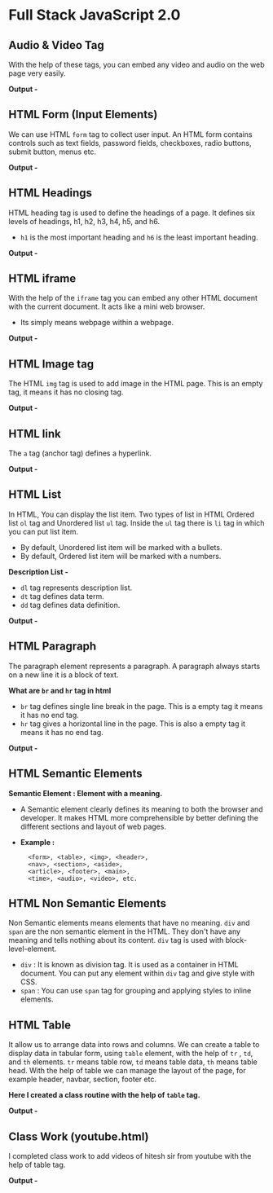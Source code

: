 # Full Stack JavaScript 2.0

## Audio & Video Tag
 With the help of these tags, you can embed any video and audio on the web page very easily.

**Output -**


## HTML Form (Input Elements)
 We can use HTML `form` tag to collect user input. An HTML form contains controls such as text fields, password fields, checkboxes, radio buttons, submit button, menus etc.

**Output -**


## HTML Headings
 HTML heading tag is used to define the headings of a page. It defines six levels of headings, h1, h2, h3, h4, h5, and h6.
  - `h1` is the most important heading and `h6` is the least important heading.

**Output -**


## HTML iframe
  With the help of the `iframe` tag you can embed any other HTML document with the current document. It acts like a mini web browser.
  - Its simply means webpage within a webpage.
 
**Output -**


## HTML Image tag
  The HTML `img` tag is used to add image in the HTML page. This is an empty tag, it means it has no closing tag.
 
**Output -**


## HTML link
 The `a` tag (anchor tag) defines a hyperlink.
 
**Output -**


## HTML List
 In HTML, You can display the list item. Two types of list in HTML
 Ordered list `ol` tag and Unordered list `ul` tag. Inside the `ul` tag there is `li` tag in which you can put list item.

 - By default, Unordered list item will be marked with a bullets.
 - By default, Ordered list item will be marked with a numbers.

**Description List -**
 - `dl` tag represents description list.
 - `dt` tag defines data term.
 - `dd` tag defines data definition.

**Output -**


## HTML Paragraph
 The paragraph element represents a paragraph. A paragraph always starts on a new line it is a block of text.

  **What are `br` and `hr` tag in html**
  - `br` tag defines single line break in the page. This is a empty tag it means it has no end tag.
  - `hr` tag gives a horizontal line in the page. This is also a empty tag it means it has no end tag.
 
**Output -**


## HTML Semantic Elements
 **Semantic Element : Element with a meaning.**
  - A Semantic element clearly defines its meaning to both the browser and developer. It makes HTML more comprehensible by better defining the different sections and layout of web pages.

  - **Example :**
      ```
        <form>, <table>, <img>, <header>,
        <nav>, <section>, <aside>, 
        <article>, <footer>, <main>,
        <time>, <audio>, <video>, etc.

      ```

## HTML Non Semantic Elements
  Non Semantic elements means elements that have no meaning. `div` and `span` are the non semantic element in the HTML. They don't have any meaning and tells nothing about its content. `div` tag is used with block-level-element.

  - `div` : It is known as division tag. It is used as a container in HTML document. You can put any element within `div` tag and give style with CSS.
  - `span` : You can use `span` tag for grouping and applying styles to inline elements.


## HTML Table 
 It allow us to arrange data into rows and columns. We can create a table to display data in tabular form, using `table` element, with the help of `tr` , `td`, and `th` elements. `tr` means table row, `td` means table data, `th` means table head. With the help of table we can manage the layout of the page, for example header, navbar, section, footer etc.

 **Here I created a class routine with the help of `table` tag.**
 
**Output -**


## Class Work (youtube.html)

I completed class work to add videos of hitesh sir from youtube with the help of table tag.

**Output -**








